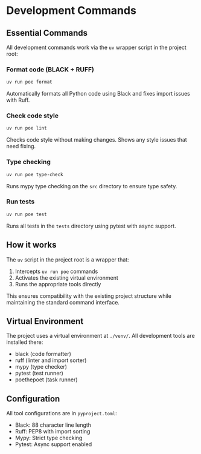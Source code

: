 # Development Commands

## Essential Commands

All development commands work via the `uv` wrapper script in the project root:

### Format code (BLACK + RUFF)
```bash
uv run poe format
```
Automatically formats all Python code using Black and fixes import issues with Ruff.

### Check code style
```bash
uv run poe lint
```
Checks code style without making changes. Shows any style issues that need fixing.

### Type checking
```bash
uv run poe type-check
```
Runs mypy type checking on the `src` directory to ensure type safety.

### Run tests
```bash
uv run poe test
```
Runs all tests in the `tests` directory using pytest with async support.

## How it works

The `uv` script in the project root is a wrapper that:
1. Intercepts `uv run poe` commands
2. Activates the existing virtual environment
3. Runs the appropriate tools directly

This ensures compatibility with the existing project structure while maintaining the standard command interface.

## Virtual Environment

The project uses a virtual environment at `./venv/`. All development tools are installed there:
- black (code formatter)
- ruff (linter and import sorter)
- mypy (type checker)
- pytest (test runner)
- poethepoet (task runner)

## Configuration

All tool configurations are in `pyproject.toml`:
- Black: 88 character line length
- Ruff: PEP8 with import sorting
- Mypy: Strict type checking
- Pytest: Async support enabled